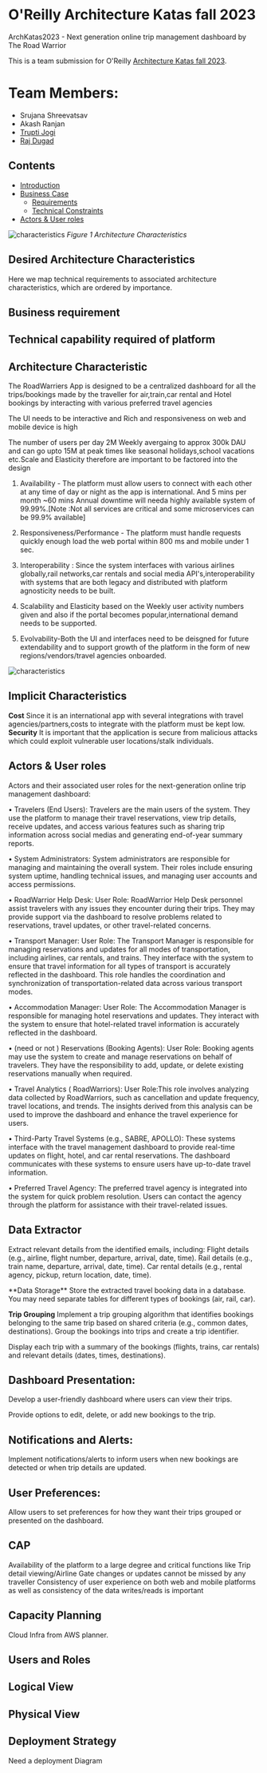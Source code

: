 # O'Reilly Architecture Katas fall 2023

ArchKatas2023 - Next generation online trip management dashboard by The Road Warrior

This is a team submission for O'Reilly [Architecture Katas fall 2023](https://learning.oreilly.com/featured/architectural-katas/).

# Team Members:  
- Srujana Shreevatsav
- Akash Ranjan
- [Trupti Jogi](https://www.linkedin.com/in/trupti-jogi/)
- [Raj Dugad](https://www.linkedin.com/in/raj-dugad)


## Contents
- [Introduction](#introduction)  
- [Business Case](#business-case)
    - [Requirements](#requirements)
    - [Technical Constraints](#technical-constraints)
- [Actors & User roles](#Actors-User-roles)

![characteristics](/Assets/architecture-styles-worksheet.png)
*Figure 1 Architecture Characteristics*

## Desired Architecture Characteristics
Here we map technical requirements to associated architecture characteristics, which are ordered by importance. 

## Business requirement

## Technical capability required of platform

## Architecture Characteristic

The RoadWarriers App is designed to be a centralized dashboard for all the trips/bookings made by the traveller for air,train,car rental and Hotel bookings by interacting with various preferred travel agencies

The UI needs to be interactive and Rich and responsiveness on web and mobile device is high

The number of users per day 2M Weekly avergaing to approx 300k DAU and can go upto 15M at peak times like seasonal holidays,school vacations etc.Scale and Elasticity therefore are important to be factored into the design

1. Availability - The platform must allow users to connect with each other at any time of day or night as the app is international. And 5 mins per month ~60 mins Annual downtime will needa  highly available system of 99.99%.[Note :Not all services are critical and some microservices can be 99.9% available]

2. Responsiveness/Performance - The platform must handle requests quickly enough load the web portal within 800 ms and mobile under 1 sec.

3. Interoperability : Since the system interfaces with various airlines globally,rail networks,car rentals and social media API's,interoperability with systems that are both legacy and distributed with platform agnosticity needs to be built.

4. Scalability and Elasticity based on the Weekly user activity numbers given and also if the portal becomes popular,international demand needs to be supported.

5. Evolvability-Both the UI and interfaces need to be deisgned for future extendability and to support growth of the platform in the form of new regions/vendors/travel agencies onboarded.

![characteristics](/Assets/Arch_characteristics.png)

## Implicit Characteristics
**Cost**     Since it is an international app with several integrations with travel agencies/partners,costs to integrate with the platform must be kept low.
**Security**  It is important that the application is secure from malicious attacks which could exploit vulnerable user locations/stalk individuals.

## Actors & User roles

Actors and their associated user roles for the next-generation online trip management dashboard:

  • Travelers (End Users):
      Travelers are the main users of the system. They use the platform to manage their travel reservations, view trip details, receive updates, and access various features such as sharing trip information across social medias and generating end-of-year summary reports.
      
  • System Administrators:
      System administrators are responsible for managing and maintaining the overall system. Their roles include ensuring system uptime, handling technical issues, and managing user accounts and access permissions.
      
  • RoadWarrior Help Desk:
      User Role: RoadWarrior Help Desk personnel assist travelers with any issues they encounter during their trips. They may provide support via the dashboard to resolve problems related to reservations, travel updates, or other travel-related concerns.
      
  • Transport Manager:
      User Role: The Transport Manager is responsible for managing reservations and updates for all modes of transportation, including airlines, car rentals, and trains. They interface with the system to ensure that travel information for all types of transport is accurately reflected in the dashboard. This role handles the coordination and synchronization of transportation-related data across various transport modes.
      
  • Accommodation Manager:
      User Role: The Accommodation Manager is responsible for managing hotel reservations and updates. They interact with the system to ensure that hotel-related travel information is accurately reflected in the dashboard.
      
  • (need or not ) Reservations (Booking Agents):
      User Role: Booking agents may use the system to create and manage reservations on behalf of travelers. They have the responsibility to add, update, or delete existing reservations manually when required.
      
      
  • Travel Analytics ( RoadWarriors):
      User Role:This role involves analyzing data collected by RoadWarriors, such as cancellation and update frequency, travel locations, and trends. The insights derived from this analysis can be used to improve the dashboard and enhance the travel experience for users.
      
   
  • Third-Party Travel Systems (e.g., SABRE, APOLLO):
      These systems interface with the travel management dashboard to provide real-time updates on flight, hotel, and car rental reservations. The dashboard communicates with these systems to ensure users have up-to-date travel information.
      
  • Preferred Travel Agency:
      The preferred travel agency is integrated into the system for quick problem resolution. Users can contact the agency through the platform for assistance with their travel-related issues.
      

## Data Extractor

Extract relevant details from the identified emails, including:
Flight details (e.g., airline, flight number, departure, arrival, date, time).
Rail details (e.g., train name, departure, arrival, date, time).
Car rental details (e.g., rental agency, pickup, return location, date, time).

<Link to Diagram/Algo>
**Data Storage**
Store the extracted travel booking data in a database. You may need separate tables for different types of bookings (air, rail, car).


**Trip Grouping**
Implement a trip grouping algorithm that identifies bookings belonging to the same trip based on shared criteria (e.g., common dates, destinations).
Group the bookings into trips and create a trip identifier.

Display each trip with a summary of the bookings (flights, trains, car rentals) and relevant details (dates, times, destinations).

## Dashboard Presentation:

Develop a user-friendly dashboard where users can view their trips.

Provide options to edit, delete, or add new bookings to the trip.

## Notifications and Alerts:

Implement notifications/alerts to inform users when new bookings are detected or when trip details are updated.
## User Preferences:

Allow users to set preferences for how they want their trips grouped or presented on the dashboard.

## CAP

Availability of the platform to a large degree and critical functions like Trip detail viewing/Airline Gate changes or updates cannot be missed by any traveller
Consistency of user experience on both web and mobile platforms as well as consistency of the data writes/reads is important

## Capacity Planning
Cloud Infra from AWS planner.

## Users and Roles

## Logical View

## Physical View

## Deployment Strategy

Need a deployment Diagram

